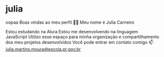 # julia
oopaa
Boas vindas ao meu perfil 💙💙
Meu nome é Julia Carneiro

Estou estudando na Alura
Estou me desenvolvendo na linguagem JavaScript
Utilizo esse espaço para minha organização e compartilhamento dos meu projetos desenvolvidos
Você pode entrar em contato comigo 📫
julia.martins.moura@escola.pr.gov.br
